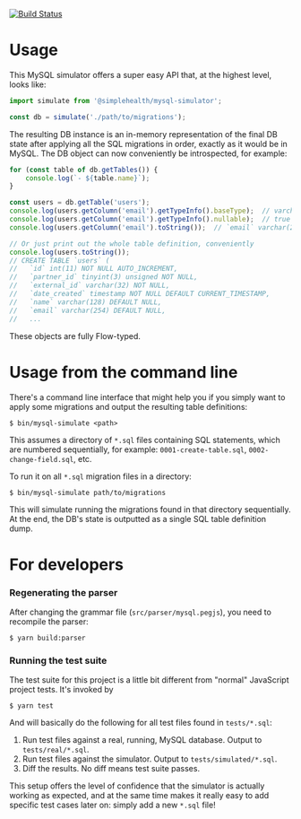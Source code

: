 [![Build Status](https://github.com/SimpleContacts/mysql-simulator/workflows/test/badge.svg)](https://github.com/SimpleContacts/mysql-simulator/actions)

# Usage

This MySQL simulator offers a super easy API that, at the highest level, looks
like:

```javascript
import simulate from '@simplehealth/mysql-simulator';

const db = simulate('./path/to/migrations');
```

The resulting DB instance is an in-memory representation of the final DB state
after applying all the SQL migrations in order, exactly as it would be in
MySQL.  The DB object can now conveniently be introspected, for example:

```javascript
for (const table of db.getTables()) {
    console.log(`- ${table.name}`);
}

const users = db.getTable('users');
console.log(users.getColumn('email').getTypeInfo().baseType);  // varchar
console.log(users.getColumn('email').getTypeInfo().nullable);  // true
console.log(users.getColumn('email').toString());  // `email` varchar(254) DEFAULT NULL

// Or just print out the whole table definition, conveniently
console.log(users.toString());
// CREATE TABLE `users` (
//   `id` int(11) NOT NULL AUTO_INCREMENT,
//   `partner_id` tinyint(3) unsigned NOT NULL,
//   `external_id` varchar(32) NOT NULL,
//   `date_created` timestamp NOT NULL DEFAULT CURRENT_TIMESTAMP,
//   `name` varchar(128) DEFAULT NULL,
//   `email` varchar(254) DEFAULT NULL,
//   ...
```

These objects are fully Flow-typed.


# Usage from the command line

There's a command line interface that might help you if you simply want to
apply some migrations and output the resulting table definitions:

    $ bin/mysql-simulate <path>

This assumes a directory of `*.sql` files containing SQL statements, which are
numbered sequentially, for example: `0001-create-table.sql`,
`0002-change-field.sql`, etc.

To run it on all `*.sql` migration files in a directory:

    $ bin/mysql-simulate path/to/migrations

This will simulate running the migrations found in that directory sequentially.
At the end, the DB's state is outputted as a single SQL table definition dump.


# For developers

### Regenerating the parser

After changing the grammar file (`src/parser/mysql.pegjs`), you need to
recompile the parser:

    $ yarn build:parser


### Running the test suite

The test suite for this project is a little bit different from "normal"
JavaScript project tests.  It's invoked by

    $ yarn test

And will basically do the following for all test files found in `tests/*.sql`:

1. Run test files against a real, running, MySQL database. Output to
   `tests/real/*.sql`.
1. Run test files against the simulator. Output to `tests/simulated/*.sql`.
1. Diff the results.  No diff means test suite passes.

This setup offers the level of confidence that the simulator is actually
working as expected, and at the same time makes it really easy to add specific
test cases later on: simply add a new `*.sql` file!
